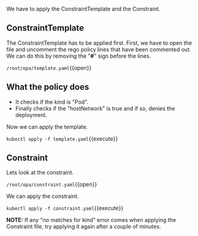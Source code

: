 We have to apply the ConstraintTemplate and the Constraint.

## ConstraintTemplate
The ConstraintTemplate has to be applied first.
First, we have to open the file and uncomment the rego policy lines that have been commented out. We can do this by removing the "**#**" sign before the lines.

`/root/opa/template.yaml`{{open}}

## What the policy does
- It checks if the kind is "Pod".
- Finally checks if the "hostNetwork" is true and if so, denies the deployment.

Now we can apply the template.

`kubectl apply -f template.yaml`{{execute}}

## Constraint
Lets look at the constraint.

`/root/opa/constraint.yaml`{{open}}

We can apply the constraint.

`kubectl apply -f constraint.yaml`{{execute}}

**NOTE:** If any "no matches for kind" error comes when applying the Constraint file, try applying it again after a couple of minutes.
